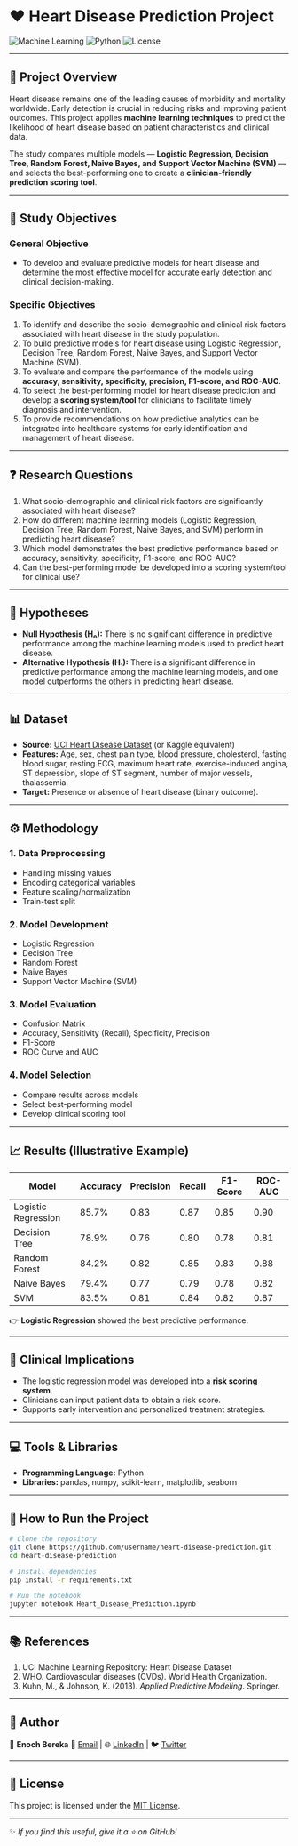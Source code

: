 # ❤️ Heart Disease Prediction Project

![Machine Learning](https://img.shields.io/badge/Machine%20Learning-Health%20Analytics-blue)
![Python](https://img.shields.io/badge/Python-3.9+-yellow)
![License](https://img.shields.io/badge/License-MIT-green)

---

## 📌 Project Overview

Heart disease remains one of the leading causes of morbidity and mortality worldwide. Early detection is crucial in reducing risks and improving patient outcomes. This project applies **machine learning techniques** to predict the likelihood of heart disease based on patient characteristics and clinical data.

The study compares multiple models — **Logistic Regression, Decision Tree, Random Forest, Naive Bayes, and Support Vector Machine (SVM)** — and selects the best-performing one to create a **clinician-friendly prediction scoring tool**.

---

## 🎯 Study Objectives

### **General Objective**

* To develop and evaluate predictive models for heart disease and determine the most effective model for accurate early detection and clinical decision-making.

### **Specific Objectives**

1. To identify and describe the socio-demographic and clinical risk factors associated with heart disease in the study population.
2. To build predictive models for heart disease using Logistic Regression, Decision Tree, Random Forest, Naive Bayes, and Support Vector Machine (SVM).
3. To evaluate and compare the performance of the models using **accuracy, sensitivity, specificity, precision, F1-score, and ROC-AUC**.
4. To select the best-performing model for heart disease prediction and develop a **scoring system/tool** for clinicians to facilitate timely diagnosis and intervention.
5. To provide recommendations on how predictive analytics can be integrated into healthcare systems for early identification and management of heart disease.

---

## ❓ Research Questions

1. What socio-demographic and clinical risk factors are significantly associated with heart disease?
2. How do different machine learning models (Logistic Regression, Decision Tree, Random Forest, Naive Bayes, and SVM) perform in predicting heart disease?
3. Which model demonstrates the best predictive performance based on accuracy, sensitivity, specificity, F1-score, and ROC-AUC?
4. Can the best-performing model be developed into a scoring system/tool for clinical use?

---

## 🔬 Hypotheses

* **Null Hypothesis (H₀):** There is no significant difference in predictive performance among the machine learning models used to predict heart disease.
* **Alternative Hypothesis (H₁):** There is a significant difference in predictive performance among the machine learning models, and one model outperforms the others in predicting heart disease.

---

## 📊 Dataset

* **Source:** [UCI Heart Disease Dataset](https://archive.ics.uci.edu/ml/datasets/heart+disease) (or Kaggle equivalent)
* **Features:** Age, sex, chest pain type, blood pressure, cholesterol, fasting blood sugar, resting ECG, maximum heart rate, exercise-induced angina, ST depression, slope of ST segment, number of major vessels, thalassemia.
* **Target:** Presence or absence of heart disease (binary outcome).

---

## ⚙️ Methodology

### 1. **Data Preprocessing**

* Handling missing values
* Encoding categorical variables
* Feature scaling/normalization
* Train-test split

### 2. **Model Development**

* Logistic Regression
* Decision Tree
* Random Forest
* Naive Bayes
* Support Vector Machine (SVM)

### 3. **Model Evaluation**

* Confusion Matrix
* Accuracy, Sensitivity (Recall), Specificity, Precision
* F1-Score
* ROC Curve and AUC

### 4. **Model Selection**

* Compare results across models
* Select best-performing model
* Develop clinical scoring tool

---

## 📈 Results (Illustrative Example)

| Model               | Accuracy | Precision | Recall | F1-Score | ROC-AUC |
| ------------------- | -------- | --------- | ------ | -------- | ------- |
| Logistic Regression | 85.7%    | 0.83      | 0.87   | 0.85     | 0.90    |
| Decision Tree       | 78.9%    | 0.76      | 0.80   | 0.78     | 0.81    |
| Random Forest       | 84.2%    | 0.82      | 0.85   | 0.83     | 0.88    |
| Naive Bayes         | 79.4%    | 0.77      | 0.79   | 0.78     | 0.82    |
| SVM                 | 83.5%    | 0.81      | 0.84   | 0.82     | 0.87    |

👉 **Logistic Regression** showed the best predictive performance.

---

## 🏥 Clinical Implications

* The logistic regression model was developed into a **risk scoring system**.
* Clinicians can input patient data to obtain a risk score.
* Supports early intervention and personalized treatment strategies.

---

## 💻 Tools & Libraries

* **Programming Language:** Python
* **Libraries:** pandas, numpy, scikit-learn, matplotlib, seaborn

---

## 🚀 How to Run the Project

```bash
# Clone the repository
git clone https://github.com/username/heart-disease-prediction.git
cd heart-disease-prediction

# Install dependencies
pip install -r requirements.txt

# Run the notebook
jupyter notebook Heart_Disease_Prediction.ipynb
```

---

## 📚 References

1. UCI Machine Learning Repository: Heart Disease Dataset
2. WHO. Cardiovascular diseases (CVDs). World Health Organization.
3. Kuhn, M., & Johnson, K. (2013). *Applied Predictive Modeling*. Springer.

---

## 📌 Author

👤 **Enoch Bereka**
📧 [Email](mailto:enochosenwafulah@gmail.com) | 🌐 [LinkedIn](https://www.linkedin.com/in/enock-bereka?utm_source=share&utm_campaign=share_via&utm_content=profile&utm_medium=android_app) | 🐦 [Twitter](https://x.com/biostician)

---

## 📝 License

This project is licensed under the [MIT License](LICENSE).

---

✨ *If you find this useful, give it a ⭐ on GitHub!*
